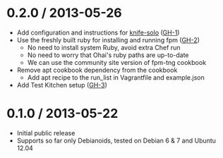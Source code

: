 # 0.2.0 / 2013-05-26

- Add configuration and instructions for [knife-solo](http://matschaffer.github.io/knife-solo/) ([GH-1])
- Use the freshly built ruby for installing and running fpm ([GH-2])
    - No need to install system Ruby, avoid extra Chef run
    - No need to worry that Ohai's ruby paths are up-to-date
    - We can use the community site version of fpm-tng cookbook
- Remove apt cookbook dependency from the cookbook
    - Add apt recipe to the run_list in Vagrantfile and example.json
- Add Test Kitchen setup ([GH-3])

# 0.1.0 / 2013-05-22

- Initial public release
- Supports so far only Debianoids, tested on Debian 6 & 7 and Ubuntu 12.04


[GH-1]:  https://github.com/reaktor/chef-ruby_pkg/issues/1  "Issue 1"
[GH-2]:  https://github.com/reaktor/chef-ruby_pkg/issues/2  "Issue 2"
[GH-3]:  https://github.com/reaktor/chef-ruby_pkg/issues/3  "Issue 3"

